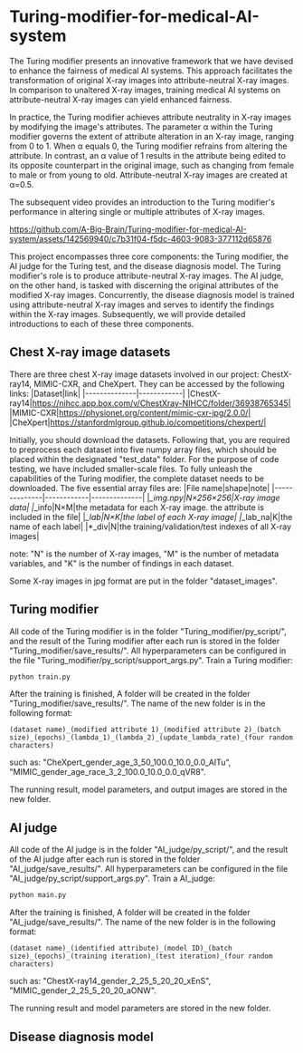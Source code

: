 # Turing-modifier-for-medical-AI-system

The Turing modifier presents an innovative framework that we have devised to enhance the fairness of medical AI systems. This approach facilitates the transformation of original X-ray images into attribute-neutral X-ray images. In comparison to unaltered X-ray images, training medical AI systems on attribute-neutral X-ray images can yield enhanced fairness.

In practice, the Turing modifier achieves attribute neutrality in X-ray images by modifying the image's attributes. The parameter α within the Turing modifier governs the extent of attribute alteration in an X-ray image, ranging from 0 to 1. When α equals 0, the Turing modifier refrains from altering the attribute. In contrast, an α value of 1 results in the attribute being edited to its opposite counterpart in the original image, such as changing from female to male or from young to old. Attribute-neutral X-ray images are created at α=0.5.

The subsequent video provides an introduction to the Turing modifier's performance in altering single or multiple attributes of X-ray images.

https://github.com/A-Big-Brain/Turing-modifier-for-medical-AI-system/assets/142569940/c7b31f04-f5dc-4603-9083-377112d65876

This project encompasses three core components: the Turing modifier, the AI judge for the Turing test, and the disease diagnosis model. The Turing modifier's role is to produce attribute-neutral X-ray images. The AI judge, on the other hand, is tasked with discerning the original attributes of the modified X-ray images. Concurrently, the disease diagnosis model is trained using attribute-neutral X-ray images and serves to identify the findings within the X-ray images. Subsequently, we will provide detailed introductions to each of these three components.

## Chest X-ray image datasets
 
There are three chest X-ray image datasets involved in our project: ChestX-ray14, MIMIC-CXR, and CheXpert. They can be accessed by the following links:
|Dataset|link|
|--------------|------------|
|ChestX-ray14|https://nihcc.app.box.com/v/ChestXray-NIHCC/folder/36938765345|
|MIMIC-CXR|https://physionet.org/content/mimic-cxr-jpg/2.0.0/|
|CheXpert|https://stanfordmlgroup.github.io/competitions/chexpert/|

Initially, you should download the datasets. Following that, you are required to preprocess each dataset into five numpy array files, which should be placed within the designated "test_data" folder. For the purpose of code testing, we have included smaller-scale files. To fully unleash the capabilities of the Turing modifier, the complete dataset needs to be downloaded. The five essential array files are:
|File name|shape|note|
|--------------|------------|--------------|
|*_img.npy|N×256×256|X-ray image data|
|*_info|N×M|the metadata for each X-ray image. the attribute is included in the file|
|*_lab|N×K|the label of each X-ray image|
|*_lab_na|K|the name of each label|
|*_div|N|the training/validation/test indexes of all X-ray images|

note: "N" is the number of X-ray images, "M" is the number of metadata variables, and "K" is the number of findings in each dataset.

Some X-ray images in jpg format are put in the folder "dataset_images".

## Turing modifier

All code of the Turing modifier is in the folder "Turing_modifier/py_script/", and the result of the Turing modifier after each run is stored in the folder "Turing_modifier/save_results/". All hyperparameters can be configured in the file "Turing_modifier/py_script/support_args.py". Train a Turing modifier:
````python
python train.py
````
After the training is finished, A folder will be created in the folder "Turing_modifier/save_results/". The name of the new folder is in the following format:
````
(dataset name)_(modified attribute 1)_(modified attribute 2)_(batch size)_(epochs)_(lambda_1)_(lambda_2)_(update_lambda_rate)_(four random characters)
````
such as: "CheXpert_gender_age_3_50_100.0_10.0_0.0_AITu", "MIMIC_gender_age_race_3_2_100.0_10.0_0.0_qVR8".

The running result, model parameters, and output images are stored in the new folder.

## AI judge

All code of the AI judge is in the folder "AI_judge/py_script/", and the result of the AI judge after each run is stored in the folder "AI_judge/save_results/". All hyperparameters can be configured in the file "AI_judge/py_script/support_args.py". Train a AI_judge:
````python
python main.py
````
After the training is finished, A folder will be created in the folder "AI_judge/save_results/". The name of the new folder is in the following format:
````
(dataset name)_(identified attribute)_(model ID)_(batch size)_(epochs)_(training iteration)_(test iteration)_(four random characters)
````
such as: "ChestX-ray14_gender_2_25_5_20_20_xEnS", "MIMIC_gender_2_25_5_20_20_aONW".

The running result and model parameters are stored in the new folder.



## Disease diagnosis model
















